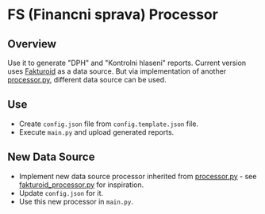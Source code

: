 # FS (Financni sprava) Processor

## Overview

Use it to generate "DPH" and "Kontrolni hlaseni" reports.
Current version uses [Fakturoid](https://www.fakturoid.cz/) as a data source.
But via implementation of another [processor.py](processor.py), different data source can be used.

## Use

- Create `config.json` file from `config.template.json` file.
- Execute `main.py` and upload generated reports.

## New Data Source

- Implement new data source processor inherited from [processor.py](processor.py) -
  see [fakturoid_processor.py](fakturoid_processor.py) for inspiration.
- Update `config.json` for it.
- Use this new processor in `main.py`.

